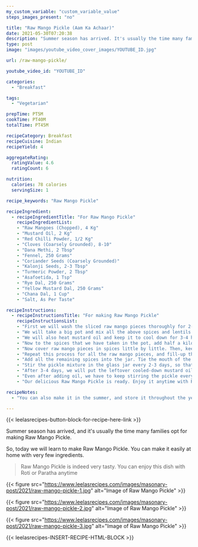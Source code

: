 ```yaml
---
my_custom_variable: "custom_variable_value"
steps_images_present: "no"

title: "Raw Mango Pickle (Aam Ka Achaar)"
date: 2021-05-30T07:20:38
description: "Summer season has arrived. It's usually the time many families opt for making Raw Mango Pickle. You can enjoy this dish with Roti or Paratha anytime."
type: post
image: "images/youtube_video_cover_images/YOUTUBE_ID.jpg"

url: /raw-mango-pickle/

youtube_video_id: "YOUTUBE_ID"

categories: 
  - "Breakfast"

tags:
  - "Vegetarian"

prepTime: PT5M
cookTime: PT40M
totalTime: PT45M

recipeCategory: Breakfast
recipeCuisine: Indian
recipeYield: 4

aggregateRating:
  ratingValue: 4.6
  ratingCount: 6

nutrition:
  calories: 78 calories
  servingSize: 1

recipe_keywords: "Raw Mango Pickle"

recipeIngredient:
  - recipeIngredientTitle: "For Raw Mango Pickle"
    recipeIngredientList:
    - "Raw Mangoes (Chopped), 4 Kg" 
    - "Mustard Oil, 2 Kg" 
    - "Red Chilli Powder, 1/2 Kg" 
    - "Cloves (Coarsely Grounded), 8-10" 
    - "Dana Methi, 2 Tbsp" 
    - "Fennel, 250 Grams" 
    - "Coriander Seeds (Coarsely Grounded)" 
    - "Kalonji Seeds, 2-3 Tbsp" 
    - "Turmeric Powder, 2 Tbsp" 
    - "Asafoetida, 1 Tsp" 
    - "Rye Dal, 250 Grams" 
    - "Yellow Mustard Dal, 250 Grams" 
    - "Chana Dal, 1 Cup" 
    - "Salt, As Per Taste" 

recipeInstructions:
  - recipeInstructionsTitle: "For making Raw Mango Pickle"
    recipeInstructionsList:
    - "First we will wash the sliced ​​raw mango pieces thoroughly for 2-3 hours. Dry in the shade." 
    - "We will take a big pot and mix all the above spices and lentils." 
    - "We will also heat mustard oil and keep it to cool down for 3-4 hours." 
    - "Now to the spices that we have taken in the pot, add half a kilo of cooled-down mustard oil and mix them well." 
    - "Now cover raw mango pieces in spices little by little. Then, keep them in a clean glass jar." 
    - "Repeat this process for all the raw mango pieces, and fill-up the glass jar." 
    - "Add all the remaining spices into the jar. Tie the mouth of the glass jar tightly with a cloth." 
    - "Stir the pickle mixture in the glass jar every 2-3 days, so that it does not spoil." 
    - "After 3-4 days, we will put the leftover cooled-down mustard oil in the pickle too." 
    - "Even after adding oil, we have to keep stirring the pickle every 1-2 days, so that the oil and the spices mix well to make the best tasting pickle." 
    - "Our delicious Raw Mango Pickle is ready. Enjoy it anytime with Roti or Paratha. " 

recipeNotes:
  - "You can also make it in the summer, and store it throughout the year." 

---
```


{{< leelasrecipes-button-block-for-recipe-here-link >}}

Summer season has arrived, and it's usually the time many families opt for making Raw Mango Pickle.

So, today we will learn to make Raw Mango Pickle. You can make it easily at home with very few ingredients. 

> Raw Mango Pickle is indeed very tasty. You can enjoy this dish with Roti or Paratha anytime

{{< figure src="https://www.leelasrecipes.com/images/masonary-post/2021/raw-mango-pickle-1.jpg" alt="Image of Raw Mango Pickle" >}}

{{< figure src="https://www.leelasrecipes.com/images/masonary-post/2021/raw-mango-pickle-2.jpg" alt="Image of Raw Mango Pickle" >}}

{{< figure src="https://www.leelasrecipes.com/images/masonary-post/2021/raw-mango-pickle-3.jpg" alt="Image of Raw Mango Pickle" >}}

{{< leelasrecipes-INSERT-RECIPE-HTML-BLOCK >}}

